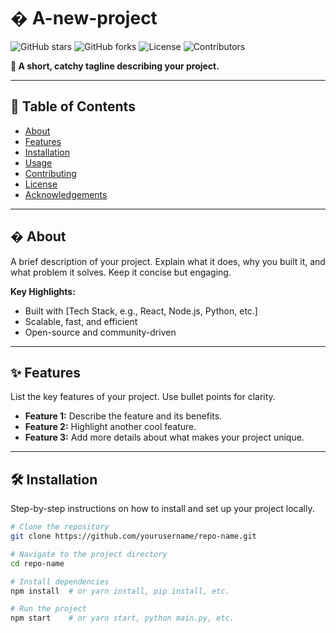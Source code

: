 # � A-new-project


![GitHub stars](https://img.shields.io/github/stars/yourusername/repo-name?style=social)
![GitHub forks](https://img.shields.io/github/forks/yourusername/repo-name?style=social)
![License](https://img.shields.io/github/license/yourusername/repo-name)
![Contributors](https://img.shields.io/github/contributors/yourusername/repo-name)

**🚀 A short, catchy tagline describing your project.**

---

## 📜 Table of Contents
- [About](#about)
- [Features](#features)
- [Installation](#installation)
- [Usage](#usage)
- [Contributing](#contributing)
- [License](#license)
- [Acknowledgements](#acknowledgements)

---

## � About
A brief description of your project. Explain what it does, why you built it, and what problem it solves. Keep it concise but engaging.

**Key Highlights:**
- Built with [Tech Stack, e.g., React, Node.js, Python, etc.]
- Scalable, fast, and efficient
- Open-source and community-driven

---

## ✨ Features
List the key features of your project. Use bullet points for clarity.

- **Feature 1:** Describe the feature and its benefits.
- **Feature 2:** Highlight another cool feature.
- **Feature 3:** Add more details about what makes your project unique.

---

## 🛠️ Installation
Step-by-step instructions on how to install and set up your project locally.

```bash
# Clone the repository
git clone https://github.com/yourusername/repo-name.git

# Navigate to the project directory
cd repo-name

# Install dependencies
npm install  # or yarn install, pip install, etc.

# Run the project
npm start    # or yarn start, python main.py, etc.
